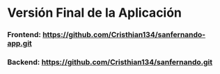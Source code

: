 # Versión Final de la Aplicación
### Frontend: https://github.com/Cristhian134/sanfernando-app.git
### Backend: https://github.com/Cristhian134/sanfernando.git
